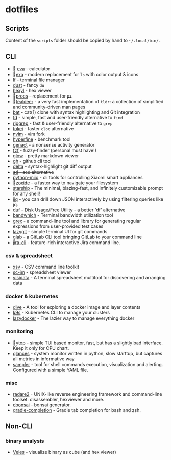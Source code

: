 # dotfiles

## Scripts

Content of the `scripts` folder should be copied by hand to `~/.local/bin/`.

## CLI

- ~~🦀 [eva](https://github.com/NerdyPepper/eva) - calculator~~
- 🦀[exa](https://github.com/ogham/exa) - modern replacement for `ls` with color output & icons
- [lf](https://github.com/gokcehan/lf) - terminal file manager
- [dust](https://github.com/bootandy/dust) - fancy `du`
- [hexyl](https://github.com/sharkdp/hexyl) - hex viewer
- ~~🦀[procs](https://github.com/dalance/procs) - replacement for `ps`~~
- 🦀[tealdeer](https://github.com/dbrgn/tealdeer) - a very fast implementation of `tldr`: a collection of simplified and
  community-driven man pages
- [bat](https://github.com/sharkdp/bat) - cat(1) clone with syntax highlighting and Git integration
- [fd](https://github.com/sharkdp/fd) - simple, fast and user-friendly alternative to `find`
- [ripgrep](https://github.com/BurntSushi/ripgrep) - fast & user-friendly alternative to `grep`
- [tokei](https://github.com/XAMPPRocky/tokei) - faster `cloc` alternative
- [nvim](https://github.com/neovim/neovim) - vim fork
- [hyperfine](https://github.com/sharkdp/hyperfine) - benchmark tool
- [genact](https://github.com/svenstaro/genact) - a nonsense activity generator
- [fzf](https://github.com/junegunn/fzf) - fuzzy-finder (personal must have!)
- [glow](https://github.com/charmbracelet/glow) - pretty markdown viewer
- [gh](https://github.com/cli/cli) - github cli tool
- [delta](https://github.com/dandavison/delta) - syntax-highlight git diff output
- ~~[sd](https://github.com/chmln/sd) - sed alternative~~
- [python-miio](https://github.com/rytilahti/python-miio) - cli tools for controlling Xiaomi smart appliances
- 🦀[zoxide](https://github.com/ajeetdsouza/zoxide) - a faster way to navigate your filesystem
- [starship](https://github.com/starship/starship) - The minimal, blazing-fast, and infinitely customizable prompt for
  any shell!
- [jiq](https://github.com/simeji/jid) - you can drill down JSON interactively by using filtering queries like jq.
- [duf](https://github.com/muesli/duf) - Disk Usage/Free Utility - a better 'df' alternative
- [bandwhich](https://github.com/imsnif/bandwhich) - Terminal bandwidth utilization tool
- [grex](https://github.com/pemistahl/grex) - a command-line tool and library for generating regular expressions from
  user-provided test cases
- [lazygit](https://github.com/jesseduffield/lazygit) - simple terminal UI for git commands
- [glab](https://github.com/profclems/glab) - a GitLab CLI tool bringing GitLab to your command line
- [jira-cli](https://github.com/ankitpokhrel/jira-cli) - feature-rich interactive Jira command line.

### csv & spreadsheet

- [xsv](https://github.com/BurntSushi/xsv) - CSV command line toolkit
- [sc-im](https://github.com/andmarti1424/sc-im) - spreadsheet viewer
- [visidata](https://github.com/saulpw/visidata) - A terminal spreadsheet multitool for discovering and arranging data

### docker & kubernetes

- [dive](https://github.com/wagoodman/dive) - A tool for exploring a docker image and layer contents
- [k9s](https://github.com/derailed/k9s) - Kubernetes CLI to manage your clusters
- [lazydocker](https://github.com/jesseduffield/lazydocker) - The lazier way to manage everything docker

### monitoring

- 🦀[ytop](https://github.com/cjbassi/ytop/) - simple TUI based monitor, fast, but has a slightly bad interface. Keep it
  only for CPU chart.
- [glances](https://github.com/nicolargo/glances) - system monitor written in python, slow starttup, but captures all
  metrics in informative way
- [sampler](https://github.com/sqshq/sampler) - tool for shell commands execution, visualization and alerting.
  Configured with a simple YAML file.

### misc

- [radare2](https://github.com/radareorg/radare2) - UNIX-like reverse engineering framework and command-line toolset:
  disassembler, hexviewer and more.
- [cbonsai](https://gitlab.com/jallbrit/cbonsai) - bonsai generator.
- [gradle-completion](https://github.com/gradle/gradle-completion) - Gradle tab completion for bash and zsh.

## Non-CLI

### binary analysis

- [Veles](https://github.com/codilime/veles) - visualize binary as cube (and hex viewer)
